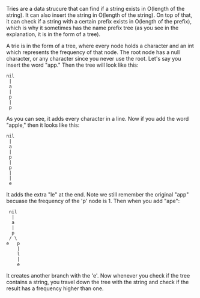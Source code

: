 Tries are a data strucure that can find if a string exists in O(length of the string). It can also insert the string in O(length of the string). On top of that, it can check if a string with a certain prefix exists in O(length of the prefix), which is why it sometimes 
has the name prefix tree (as you see in the explanation, it is in the form of a tree).

A trie is in the form of a tree, where every node holds a character and an int which represents the frequency of that node. The root node has a null character, or any character since you never use the root. Let's say you insert the word "app." Then the tree will look 
like this:

    nil
     |
     a
     |
     p
     |
     p

As you can see, it adds every character in a line. Now if you add the word "apple," then it looks like this:

    nil
     |
     a
     |
     p
     |
     p
     |
     |
     e

It adds the extra "le" at the end. Note we still remember the original "app" becuase the frequency of the 'p' node is 1. Then when you add "ape":

     nil
      |
      a
      |
      p
     / \
    e   p
        |
        l
        |
        e

It creates another branch with the 'e'. Now whenever you check if the tree contains a string, you travel down the tree with the string and check if the result has a frequency higher than one.